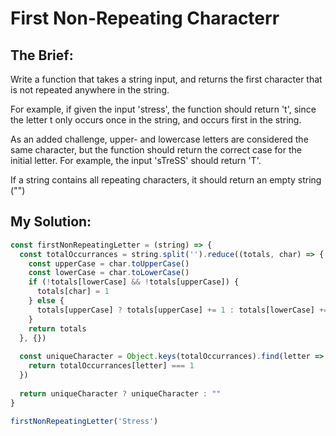 # First Non-Repeating Characterr

## The Brief:
Write a function that takes a string input, and returns the first character that is not repeated anywhere in the string.

For example, if given the input 'stress', the function should return 't', since the letter t only occurs once in the string, and occurs first in the string.

As an added challenge, upper- and lowercase letters are considered the same character, but the function should return the correct case for the initial letter. For example, the input 'sTreSS' should return 'T'.

If a string contains all repeating characters, it should return an empty string ("")

## My Solution:
```javascript
const firstNonRepeatingLetter = (string) => {
  const totalOccurrances = string.split('').reduce((totals, char) => {
    const upperCase = char.toUpperCase()
    const lowerCase = char.toLowerCase()
    if (!totals[lowerCase] && !totals[upperCase]) {
      totals[char] = 1
    } else {
      totals[upperCase] ? totals[upperCase] += 1 : totals[lowerCase] += 1
    }
    return totals
  }, {})
  
  const uniqueCharacter = Object.keys(totalOccurrances).find(letter => {
    return totalOccurrances[letter] === 1
  })
  
  return uniqueCharacter ? uniqueCharacter : ""
}

firstNonRepeatingLetter('Stress')
```

